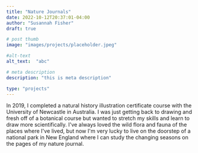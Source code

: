```yaml
---
title: "Nature Journals"
date: 2022-10-12T20:37:01-04:00
author: "Susannah Fisher"
draft: true

# post thumb
image: "images/projects/placeholder.jpeg"

#alt-text
alt_text:  "abc"

# meta description
description: "this is meta description"

type: "projects"
---
```


In 2019, I completed a natural history illustration certificate course with the University of Newcastle in Australia. I was just getting back to drawing and fresh off of a botanical course but wanted to stretch my skills and learn to draw more scientifically. I've always loved the wild flora and fauna of the places where I've lived, but now I'm very lucky to live on the doorstep of a national park in New England where I can study the changing seasons on the pages of my nature journal.

